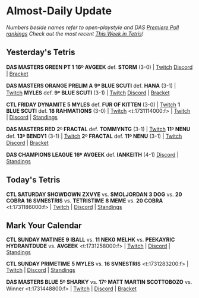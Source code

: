 # Almost-Daily Update
*Numbers beside names refer to open-playstyle and DAS [Premiere Poll rankings](https://docs.google.com/document/d/1Mmn24edltEMq6vdxZxhIAfyUS6F5SwlqIuQ6OmnVsi8/edit?tab=t.0)*
*Check out the most recent [This Week in Tetris](https://www.thisweekintetris.com/2024/10/this-week-in-tetris-september-17.html)!*
## Yesterday's Tetris
**DAS MASTERS GREEN PT 1**
**16ᴰ AVGEEK** def. **STORM** (3-0) | [Twitch](https://www.twitch.tv/videos/2296987556?t=00h16m55s)
[Discord](https://go.ctm.gg/discord) | [Bracket](https://go.ctm.gg/event/ctm-das-masters-october-2024/das-masters/)

**DAS MASTERS ORANGE PRELIM A**
**9ᴰ BLUE SCUTI** def. **HANA** (3-1) | [Twitch](https://www.twitch.tv/videos/2296987556?t=00h55m34s)
**MYLES** def. **9ᴰ BLUE SCUTI** (3-1) | [Twitch](https://www.twitch.tv/videos/2296987556?t=01h39m05s)
[Discord](https://go.ctm.gg/discord) | [Bracket](https://go.ctm.gg/event/ctm-das-masters-october-2024/das-masters/)

**CTL FRIDAY DYNAMITE**
**5 MYLES** def. **FUR OF KITTEN** (3-0) | [Twitch](https://www.twitch.tv/videos/2297101037?t=00h10m34s)
**1 BLUE SCUTI** def. **18 RAHMATIONS** (3-0) | [Twitch](https://www.twitch.tv/videos/2297101037?t=00h51m58s)
<t:1731114000:f> | [Twitch](https://www.twitch.tv/classictetrisleague) | [Discord](https://discord.gg/QremKENyzQ) | [Standings](https://ctlscoreboard.herokuapp.com)

**DAS MASTERS RED**
**2ᴰ FRACTAL** def. **TOMMYNTG** (3-1) | [Twitch](https://www.twitch.tv/videos/2297174020?t=00h17m57s)
**11ᴰ NENU** def. **13ᴰ BENDY1** (3-1) | [Twitch](https://www.twitch.tv/videos/2297174020?t=00h59m25s)
**2ᴰ FRACTAL** def. **11ᴰ NENU** (3-1) | [Twitch](https://www.twitch.tv/videos/2297174020?t=01h44m10s)
[Discord](https://go.ctm.gg/discord) | [Bracket](https://go.ctm.gg/event/ctm-das-masters-october-2024/das-masters/)

**DAS CHAMPIONS LEAGUE**
**16ᴰ AVGEEK** def. **IANKEITH** (4-1)
[Discord](https://discord.gg/WQ2pQXZa3X) | [Standings](https://docs.google.com/spreadsheets/d/1nEN0MAbueG36UDkpfUsPZEmAMuKif6IcLAmJ8iZhCe8/edit?gid=681352137#gid=681352137)

## Today's Tetris
**CTL SATURDAY SHOWDOWN**
**ZXVYE** vs. **SMOLJORDAN**
**3 DOG** vs. **20 COBRA**
**16 SVNESTRIS** vs. **TETRISTIME**
**8 MEME** vs. **20 COBRA**
<t:1731186000:f> | [Twitch](https://www.twitch.tv/classictetrisleague) | [Discord](https://discord.gg/QremKENyzQ) | [Standings](https://ctlscoreboard.herokuapp.com)

## Mark Your Calendar
**CTL SUNDAY MATINEE**
**9 IBALL** vs. **11 NEK0**
**MELHK** vs. **PEEKAYRIC**
**HYDRANTDUDE** vs. **AVGEEK**
<t:1731258000:f> | [Twitch](https://www.twitch.tv/classictetrisleague) | [Discord](https://discord.gg/QremKENyzQ) | [Standings](https://ctlscoreboard.herokuapp.com)

**CTL SUNDAY PRIMETIME**
**5 MYLES** vs. **16 SVNESTRIS**
<t:1731283200:f> | [Twitch](https://www.twitch.tv/classictetrisleague) | [Discord](https://discord.gg/QremKENyzQ) | [Standings](https://ctlscoreboard.herokuapp.com)

**DAS MASTERS BLUE**
**5ᴰ SHARKY** vs. **17ᴰ MATT MARTIN**
**SCOTTOBOZO** vs. Winner
<t:1731448800:f> | [Twitch](https://www.twitch.tv/monthlytetris) | [Discord](https://go.ctm.gg/discord) | [Bracket](https://go.ctm.gg/event/ctm-das-masters-october-2024/das-masters/)